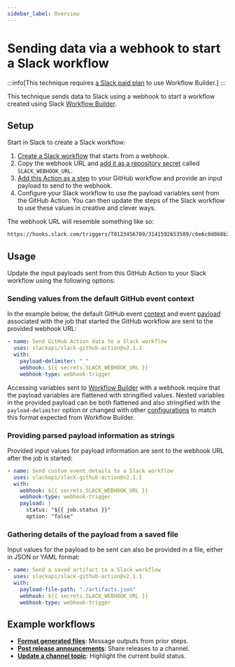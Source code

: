 ```yaml
---
sidebar_label: Overview
---
```


# Sending data via a webhook to start a Slack workflow

:::info[This technique requires [a Slack paid plan](https://slack.com/pricing) to use Workflow Builder.]
:::

This technique sends data to Slack using a webhook to start a workflow created using Slack [Workflow Builder](https://slack.com/features/workflow-automation).

## Setup

Start in Slack to create a Slack workflow:

1. [Create a Slack workflow](https://slack.com/help/articles/360041352714-Build-a-workflow--Create-a-workflow-that-starts-outside-of-Slack) that starts from a webhook.
2. Copy the webhook URL and [add it as a repository secret](https://docs.github.com/en/actions/security-for-github-actions/security-guides/using-secrets-in-github-actions#creating-secrets-for-a-repository) called `SLACK_WEBHOOK_URL`.
3. [Add this Action as a step](https://docs.github.com/en/actions/learn-github-actions/workflow-syntax-for-github-actions#jobsjob_idsteps) to your GitHub workflow and provide an input payload to send to the webhook.
4. Configure your Slack workflow to use the payload variables sent from the GitHub Action. You can then update the steps of the Slack workflow to use these values in creative and clever ways.

The webhook URL will resemble something like so:

```txt
https://hooks.slack.com/triggers/T0123456789/3141592653589/c6e6c0d868b3054ca0f4611a5dbadaf
```

## Usage

Update the input payloads sent from this GitHub Action to your Slack workflow using the following options:

### Sending values from the default GitHub event context

In the example below, the default GitHub event [context](https://github.com/actions/toolkit/blob/main/packages/github/src/context.ts#L6) and event [payload](https://docs.github.com/en/webhooks/webhook-events-and-payloads) associated with the job that started the GitHub workflow are sent to the provided webhook URL:

```yaml
- name: Send GitHub Action data to a Slack workflow
  uses: slackapi/slack-github-action@v2.1.1
  with:
    payload-delimiter: "_"
    webhook: ${{ secrets.SLACK_WEBHOOK_URL }}
    webhook-type: webhook-trigger
```

Accessing variables sent to [Workflow Builder](https://slack.com/features/workflow-automation) with a webhook require that the payload variables are flattened with stringified values. Nested variables in the provided payload can be both flattened and also stringified with the `payload-delimiter` option or changed with other [configurations](/tools/slack-github-action/additional-configurations) to match this format expected from Workflow Builder.

### Providing parsed payload information as strings

Provided input values for payload information are sent to the webhook URL after the job is started:

```yaml
- name: Send custom event details to a Slack workflow
  uses: slackapi/slack-github-action@v2.1.1
  with:
    webhook: ${{ secrets.SLACK_WEBHOOK_URL }}
    webhook-type: webhook-trigger
    payload: |
      status: "${{ job.status }}"
      option: "false"
```

### Gathering details of the payload from a saved file

Input values for the payload to be sent can also be provided in a file, either in JSON or YAML format:

```yaml
- name: Send a saved artifact to a Slack workflow
  uses: slackapi/slack-github-action@v2.1.1
  with:
    payload-file-path: "./artifacts.json"
    webhook: ${{ secrets.SLACK_WEBHOOK_URL }}
    webhook-type: webhook-trigger
```

## Example workflows

* [**Format generated files**](/tools/slack-github-action/sending-techniques/sending-data-webhook-slack-workflow/format-generated-files): Message outputs from prior steps.
* [**Post release announcements**](/tools/slack-github-action/sending-techniques/sending-data-webhook-slack-workflow/post-release-announcements): Share releases to a channel.
* [**Update a channel topic**](/tools/slack-github-action/sending-techniques/sending-data-webhook-slack-workflow/update-a-channel-topic): Highlight the current build status.